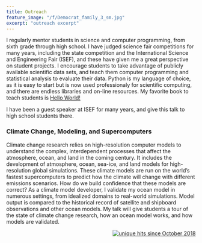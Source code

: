```yaml
---
title: Outreach
feature_image: "/f/Democrat_family_3_sm.jpg"
excerpt: "outreach excerpt"
---
```


I regularly mentor students in science and computer programming, from sixth grade through high school.  I have judged science fair competitions for many years, including the state competition and the International Science and Engineering Fair (ISEF), and these have given me a great perspective on student projects.  I encourage students to take advantage of publicly available scientific data sets, and teach them computer programming and statistical analysis to evaluate their data.  Python is my language of choice, as it is easy to start but is now used professionaly for scientific computing, and there are endless libraries and on-line resources.  My favorite book to teach students is <a href="https://www.manning.com/books/hello-world-second-edition" target="_blank">Hello World!</a>

I have been a guest speaker at ISEF for many years, and give this talk to high school students there.

### Climate Change, Modeling, and Supercomputers

Climate change research relies on high-resolution computer models to understand the complex, interdependent processes that affect the atmosphere, ocean, and land in the coming century.
It includes the development of atmosphere, ocean, sea-ice, and land models for high-resolution global simulations.  These climate models are run on the world’s fastest supercomputers to predict how the climate will change with different emissions scenarios.  How do we build confidence that these models are correct?  As a climate model developer, I validate my ocean model in numerous settings, from idealized domains to real-world simulations. Model output is compared to the historical record of satellite and shipboard observations and other ocean models.  My talk will give students a tour of the state of climate change research, how an ocean model works, and how models are validated.

<!-- Global site tag (gtag.js) - Google Analytics -->
<script async src="https://www.googletagmanager.com/gtag/js?id=UA-117564648-4"></script>
<script>
  window.dataLayer = window.dataLayer || [];
  function gtag(){dataLayer.push(arguments);}
  gtag('js', new Date());

  gtag('config', 'UA-117564648-4');
</script>

<p align="right">
<a href="http://www.hitwebcounter.com">
<img src="http://hitwebcounter.com/counter/counter.php?page=6998016&style=0006&nbdigits=4&type=ip&initCount=0" title="unique hits since October 2018" border="0"></a>
